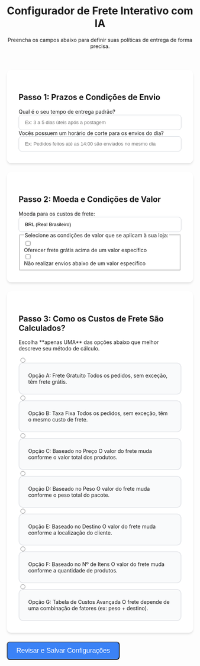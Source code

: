 <!DOCTYPE html>
<html lang="pt-BR">
<head>
    <meta charset="UTF-8">
    <meta name="viewport" content="width=device-width, initial-scale=1.0">
    <title>Configurador de Frete Interativo com IA</title>
    <script src="https://cdn.tailwindcss.com"></script>
    <!-- Chosen Palette: Warm Neutrals -->
    <!-- Application Structure Plan: The SPA transforms the static questionnaire into an interactive, multi-step wizard. The structure is: Step 1 (Prazos), Step 2 (Condições de Valor), Step 3 (Cálculo de Frete), and a final Summary step. This stepped approach breaks down the complex configuration task into manageable parts, improving usability. The core interaction in Step 3 uses radio buttons to dynamically reveal only the relevant configuration panel, preventing user overload and confusion. This design was chosen to guide the user logically through the setup process, which is more effective than presenting a long, static form. A Gemini API feature was added to auto-generate complex shipping rule descriptions. -->
    <!-- Visualization & Content Choices: The source document is a form, not a data report, so no charts are used. Info: Shipping rules -> Goal: Collect structured input -> Presentation: Interactive form elements. Interaction: Checkboxes toggle associated number inputs; Radio buttons in a group reveal/hide entire configuration sections. A new button calls the Gemini API to generate text for the advanced shipping rules textarea. Justification: This creates a guided, context-sensitive experience, simplifying a complex configuration task and leveraging AI to reduce manual effort. Library/Method: Vanilla JavaScript for DOM manipulation and event handling, including a fetch call to the Gemini API. No chart libraries needed. -->
    <!-- CONFIRMATION: NO SVG graphics used. NO Mermaid JS used. -->
    <style>
        body {
            font-family: 'Inter', sans-serif;
        }
        .step-card {
            background-color: white;
            border-radius: 0.75rem;
            padding: 2rem;
            margin-bottom: 1.5rem;
            box-shadow: 0 4px 6px -1px rgb(0 0 0 / 0.1), 0 2px 4px -2px rgb(0 0 0 / 0.1);
            transition: all 0.3s ease-in-out;
        }
        .form-input {
            width: 100%;
            border-radius: 0.5rem;
            border: 1px solid #D1D5DB;
            padding: 0.75rem 1rem;
            transition: border-color 0.2s, box-shadow 0.2s;
        }
        .form-input:focus {
            outline: none;
            border-color: #3B82F6;
            box-shadow: 0 0 0 3px rgba(59, 130, 246, 0.3);
        }
        .radio-label {
            display: block;
            padding: 1.5rem;
            border: 2px solid #E5E7EB;
            border-radius: 0.75rem;
            cursor: pointer;
            transition: all 0.2s ease-in-out;
            background-color: #F9FAFB;
        }
        .radio-label:hover {
            border-color: #9CA3AF;
        }
        input[type="radio"]:checked + .radio-label {
            border-color: #3B82F6;
            background-color: #EFF6FF;
            box-shadow: 0 0 0 2px #3B82F6;
        }
        .table-input {
            width: 100%;
            padding: 0.5rem;
            border: 1px solid #D1D5DB;
            border-radius: 0.375rem;
        }
        .btn, .add-row-btn, .delete-row-btn, .save-btn, .gemini-btn {
            display: inline-flex;
            align-items: center;
            justify-content: center;
            padding: 0.5rem 1rem;
            border-radius: 0.5rem;
            font-weight: 500;
            cursor: pointer;
            transition: background-color 0.2s;
        }
        .add-row-btn {
            background-color: #10B981;
            color: white;
        }
        .add-row-btn:hover {
            background-color: #059669;
        }
        .delete-row-btn {
            background-color: #EF4444;
            color: white;
            padding: 0.5rem;
        }
        .delete-row-btn:hover {
            background-color: #DC2626;
        }
        .save-btn {
            background-color: #3B82F6;
            color: white;
            font-size: 1.125rem;
            padding: 0.75rem 1.5rem;
        }
        .save-btn:hover {
            background-color: #2563EB;
        }
        .gemini-btn {
            background: linear-gradient(to right, #4f46e5, #818cf8);
            color: white;
        }
        .gemini-btn:hover {
            background: linear-gradient(to right, #4338ca, #6366f1);
        }
        .hidden-section {
            display: none;
            opacity: 0;
            transition: opacity 0.5s ease-in-out;
        }
        .visible-section {
            display: block;
            opacity: 1;
        }
        .loader {
            width: 20px;
            height: 20px;
            border: 3px solid #f3f3f3;
            border-top: 3px solid #3B82F6;
            border-radius: 50%;
            animation: spin 1s linear infinite;
            display: none;
            margin-left: 10px;
        }
        @keyframes spin {
            0% { transform: rotate(0deg); }
            100% { transform: rotate(360deg); }
        }
        #emailModal {
            position: fixed;
            top: 0;
            left: 0;
            width: 100%;
            height: 100%;
            background-color: rgba(0,0,0,0.5);
            display: flex;
            justify-content: center;
            align-items: center;
        }
        #emailModalContent {
            background-color: white;
            padding: 2rem;
            border-radius: 0.75rem;
            width: 90%;
            max-width: 600px;
            max-height: 90vh;
            overflow-y: auto;
        }
    </style>
    <link rel="preconnect" href="https://fonts.googleapis.com">
    <link rel="preconnect" href="https://fonts.gstatic.com" crossorigin>
    <link href="https://fonts.googleapis.com/css2?family=Inter:wght@400;500;600;700&display=swap" rel="stylesheet">
</head>
<body class="bg-slate-50 text-gray-800">
    <div class="container mx-auto max-w-4xl p-4 sm:p-6 lg:p-8">
        <header class="text-center mb-10">
            <h1 class="text-4xl font-bold text-gray-900">Configurador de Frete Interativo com IA</h1>
            <p class="mt-2 text-lg text-gray-600">Preencha os campos abaixo para definir suas políticas de entrega de forma precisa.</p>
        </header>
        <form id="shipping-form">
            <!-- Seção 1: Prazos e Condições de Envio -->
            <div class="step-card">
                <h2 class="text-2xl font-semibold mb-6 border-b pb-4 text-gray-700">
                    <span class="text-blue-600 font-bold">Passo 1:</span> Prazos e Condições de Envio
                </h2>
                <div class="space-y-6">
                    <div>
                        <label for="deliveryTime" class="block text-md font-medium text-gray-700 mb-2">Qual é o seu tempo de entrega padrão?</label>
                        <input type="text" id="deliveryTime" class="form-input" placeholder="Ex: 3 a 5 dias úteis após a postagem">
                    </div>
                    <div>
                        <label for="cutoffTime" class="block text-md font-medium text-gray-700 mb-2">Vocês possuem um horário de corte para os envios do dia?</label>
                        <input type="text" id="cutoffTime" class="form-input" placeholder="Ex: Pedidos feitos até as 14:00 são enviados no mesmo dia">
                    </div>
                </div>
            </div>
            <!-- Seção 2: Moeda e Condições de Valor do Pedido -->
            <div class="step-card">
                <h2 class="text-2xl font-semibold mb-6 border-b pb-4 text-gray-700">
                    <span class="text-blue-600 font-bold">Passo 2:</span> Moeda e Condições de Valor
                </h2>
                <div class="space-y-6">
                    <div>
                        <label class="block text-md font-medium text-gray-700 mb-2">Moeda para os custos de frete:</label>
                        <input type="text" class="form-input bg-gray-100" value="BRL (Real Brasileiro)" readonly>
                    </div>
                    <fieldset class="space-y-4">
                        <legend class="text-md font-medium text-gray-700 mb-2">Selecione as condições de valor que se aplicam à sua loja:</legend>
                        <div class="relative flex items-start">
                            <div class="flex h-6 items-center">
                                <input id="freeShippingCondition" name="freeShippingCondition" type="checkbox" class="h-5 w-5 rounded border-gray-300 text-blue-600 focus:ring-blue-600">
                            </div>
                            <div class="ml-3 text-sm leading-6">
                                <label for="freeShippingCondition" class="font-medium text-gray-900">Oferecer frete grátis acima de um valor específico</label>
                                <div id="freeShippingValueContainer" class="mt-2 hidden-section">
                                    <input type="number" id="freeShippingValue" class="form-input" placeholder="Valor mínimo para frete grátis (R$)">
                                </div>
                            </div>
                        </div>
                        <div class="relative flex items-start">
                            <div class="flex h-6 items-center">
                                <input id="minOrderCondition" name="minOrderCondition" type="checkbox" class="h-5 w-5 rounded border-gray-300 text-blue-600 focus:ring-blue-600">
                            </div>
                            <div class="ml-3 text-sm leading-6">
                                <label for="minOrderCondition" class="font-medium text-gray-900">Não realizar envios abaixo de um valor específico</label>
                                <div id="minOrderValueContainer" class="mt-2 hidden-section">
                                    <input type="number" id="minOrderValue" class="form-input" placeholder="Valor mínimo do pedido para envio (R$)">
                                </div>
                            </div>
                        </div>
                    </fieldset>
                </div>
            </div>
            <!-- Seção 3: Como os Custos de Frete São Calculados -->
            <div class="step-card">
                <h2 class="text-2xl font-semibold mb-2 border-b pb-4 text-gray-700">
                    <span class="text-blue-600 font-bold">Passo 3:</span> Como os Custos de Frete São Calculados?
                </h2>
                <p class="mb-6 text-gray-600">Escolha **apenas UMA** das opções abaixo que melhor descreve seu método de cálculo.</p>
                <div class="grid grid-cols-1 md:grid-cols-2 gap-4">
                    <!-- Opções de Rádio -->
                    <div>
                        <input type="radio" name="shippingType" id="typeA" value="A" class="sr-only">
                        <label for="typeA" class="radio-label">
                            <span class="font-bold text-lg block">Opção A: Frete Gratuito</span>
                            <span class="text-gray-600">Todos os pedidos, sem exceção, têm frete grátis.</span>
                        </label>
                    </div>
                    <div>
                        <input type="radio" name="shippingType" id="typeB" value="B" class="sr-only">
                        <label for="typeB" class="radio-label">
                            <span class="font-bold text-lg block">Opção B: Taxa Fixa</span>
                            <span class="text-gray-600">Todos os pedidos, sem exceção, têm o mesmo custo de frete.</span>
                        </label>
                    </div>
                     <div>
                        <input type="radio" name="shippingType" id="typeC" value="C" class="sr-only">
                        <label for="typeC" class="radio-label">
                            <span class="font-bold text-lg block">Opção C: Baseado no Preço</span>
                            <span class="text-gray-600">O valor do frete muda conforme o valor total dos produtos.</span>
                        </label>
                    </div>
                    <div>
                        <input type="radio" name="shippingType" id="typeD" value="D" class="sr-only">
                        <label for="typeD" class="radio-label">
                            <span class="font-bold text-lg block">Opção D: Baseado no Peso</span>
                            <span class="text-gray-600">O valor do frete muda conforme o peso total do pacote.</span>
                        </label>
                    </div>
                    <div>
                        <input type="radio" name="shippingType" id="typeE" value="E" class="sr-only">
                        <label for="typeE" class="radio-label">
                            <span class="font-bold text-lg block">Opção E: Baseado no Destino</span>
                            <span class="text-gray-600">O valor do frete muda conforme a localização do cliente.</span>
                        </label>
                    </div>
                    <div>
                        <input type="radio" name="shippingType" id="typeF" value="F" class="sr-only">
                        <label for="typeF" class="radio-label">
                            <span class="font-bold text-lg block">Opção F: Baseado no Nº de Itens</span>
                            <span class="text-gray-600">O valor do frete muda conforme a quantidade de produtos.</span>
                        </label>
                    </div>
                     <div class="md:col-span-2">
                        <input type="radio" name="shippingType" id="typeG" value="G" class="sr-only">
                        <label for="typeG" class="radio-label">
                            <span class="font-bold text-lg block">Opção G: Tabela de Custos Avançada</span>
                            <span class="text-gray-600">O frete depende de uma combinação de fatores (ex: peso + destino).</span>
                        </label>
                    </div>
                </div>
                <!-- Detalhes das opções -->
                <div id="shippingTypeDetails" class="mt-6 space-y-4">
                    <div id="detailsB" class="hidden-section p-4 border border-gray-200 rounded-lg bg-white">
                        <label for="fixedRate" class="block text-md font-medium text-gray-700 mb-2">Qual o valor da taxa fixa?</label>
                        <input type="number" id="fixedRate" class="form-input" placeholder="Insira o valor em R$">
                    </div>
                    <div id="detailsC" class="hidden-section p-4 border border-gray-200 rounded-lg bg-white">
                        <h4 class="font-medium text-gray-700 mb-2">Configure as faixas de preço:</h4>
                        <table class="w-full text-sm text-left text-gray-500">
                            <thead class="text-xs text-gray-700 uppercase bg-gray-50">
                                <tr>
                                    <th scope="col" class="px-4 py-2">De (R$)</th>
                                    <th scope="col" class="px-4 py-2">Até (R$)</th>
                                    <th scope="col" class="px-4 py-2">Custo do Frete (R$)</th>
                                    <th scope="col" class="px-4 py-2"></th>
                                </tr>
                            </thead>
                            <tbody id="priceTableBody">
                                <tr>
                                    <td class="p-1"><input type="number" value="0.01" class="table-input" readonly></td>
                                    <td class="p-1"><input type="number" placeholder="Ex: 50.00" class="table-input"></td>
                                    <td class="p-1"><input type="number" placeholder="Ex: 10.00" class="table-input"></td>
                                    <td class="p-1"></td>
                                </tr>
                            </tbody>
                        </table>
                        <button type="button" onclick="addRow('priceTableBody', 3)" class="add-row-btn mt-2"><span>&#43;</span> Adicionar Linha</button>
                    </div>
                    <div id="detailsD" class="hidden-section p-4 border border-gray-200 rounded-lg bg-white">
                        <h4 class="font-medium text-gray-700 mb-2">Configure as faixas de peso:</h4>
                        <table class="w-full text-sm text-left text-gray-500">
                             <thead class="text-xs text-gray-700 uppercase bg-gray-50">
                                <tr>
                                    <th scope="col" class="px-4 py-2">De (kg)</th>
                                    <th scope="col" class="px-4 py-2">Até (kg)</th>
                                    <th scope="col" class="px-4 py-2">Custo do Frete (R$)</th>
                                    <th scope="col" class="px-4 py-2"></th>
                                </tr>
                            </thead>
                            <tbody id="weightTableBody">
                                <tr>
                                    <td class="p-1"><input type="number" value="0.01" class="table-input" readonly></td>
                                    <td class="p-1"><input type="number" placeholder="Ex: 1.0" class="table-input"></td>
                                    <td class="p-1"><input type="number" placeholder="Ex: 15.00" class="table-input"></td>
                                    <td class="p-1"></td>
                                </tr>
                            </tbody>
                        </table>
                        <button type="button" onclick="addRow('weightTableBody', 3)" class="add-row-btn mt-2"><span>&#43;</span> Adicionar Linha</button>
                    </div>
                    <div id="detailsE" class="hidden-section p-4 border border-gray-200 rounded-lg bg-white">
                        <h4 class="font-medium text-gray-700 mb-2">Configure os custos por destino:</h4>
                         <table class="w-full text-sm text-left text-gray-500">
                             <thead class="text-xs text-gray-700 uppercase bg-gray-50">
                                <tr>
                                    <th scope="col" class="px-4 py-2">Destino (Região, Estado, Faixa de CEP)</th>
                                    <th scope="col" class="px-4 py-2">Custo do Frete (R$)</th>
                                    <th scope="col" class="px-4 py-2"></th>
                                </tr>
                            </thead>
                            <tbody id="destinationTableBody">
                                <tr>
                                    <td class="p-1"><input type="text" placeholder="Ex: SP - Capital" class="table-input"></td>
                                    <td class="p-1"><input type="number" placeholder="Ex: 20.00" class="table-input"></td>
                                    <td class="p-1"></td>
                                </tr>
                            </tbody>
                        </table>
                        <button type="button" onclick="addRow('destinationTableBody', 2)" class="add-row-btn mt-2"><span>&#43;</span> Adicionar Linha</button>
                    </div>
                    <div id="detailsF" class="hidden-section p-4 border border-gray-200 rounded-lg bg-white">
                        <h4 class="font-medium text-gray-700 mb-2">Configure por número de itens:</h4>
                         <table class="w-full text-sm text-left text-gray-500">
                           <thead class="text-xs text-gray-700 uppercase bg-gray-50">
                                <tr>
                                    <th scope="col" class="px-4 py-2">De (Nº Itens)</th>
                                    <th scope="col" class="px-4 py-2">Até (Nº Itens)</th>
                                    <th scope="col" class="px-4 py-2">Custo do Frete (R$)</th>
                                    <th scope="col" class="px-4 py-2"></th>
                                </tr>
                            </thead>
                            <tbody id="itemsTableBody">
                                <tr>
                                    <td class="p-1"><input type="number" value="1" class="table-input" readonly></td>
                                    <td class="p-1"><input type="number" placeholder="Ex: 3" class="table-input"></td>
                                    <td class="p-1"><input type="number" placeholder="Ex: 25.00" class="table-input"></td>
                                    <td class="p-1"></td>
                                </tr>
                            </tbody>
                        </table>
                        <button type="button" onclick="addRow('itemsTableBody', 3)" class="add-row-btn mt-2"><span>&#43;</span> Adicionar Linha</button>
                    </div>
                    <div id="detailsG" class="hidden-section p-4 border border-gray-200 rounded-lg bg-white">
                        <label for="advancedDetails" class="block text-md font-medium text-gray-700 mb-2">Descreva a regra de frete avançada em detalhes:</label>
                        <textarea id="advancedDetails" rows="4" class="form-input" placeholder="Ex: O frete é calculado com base no peso para a Região Sul e no preço para as demais regiões..."></textarea>
                        <div class="mt-3 flex items-center">
                           <button type="button" id="geminiSuggestionBtn" class="gemini-btn">✨ Gerar Sugestão com IA</button>
                           <div id="geminiLoader" class="loader"></div>
                        </div>
                    </div>
                </div>
            </div>
            <div class="mt-8 text-center">
                <button type="button" id="saveButton" class="save-btn">Revisar e Salvar Configurações</button>
            </div>
        </form>
        <!-- Seção de Resumo -->
        <div id="summarySection" class="step-card mt-10 hidden-section">
            <h2 class="text-2xl font-semibold mb-6 border-b pb-4 text-gray-700">Resumo das Configurações</h2>
            <div id="summaryContent" class="space-y-4 text-gray-800"></div>
             <div class="mt-6 text-center">
                <button type="button" id="generateEmailBtn" class="gemini-btn">✨ Gerar E-mail para Clientes com IA</button>
                <div id="emailLoader" class="loader inline-block"></div>
            </div>
        </div>
    </div>
    <!-- Modal para E-mail -->
    <div id="emailModal" class="hidden-section">
        <div id="emailModalContent">
            <h3 class="text-xl font-semibold mb-4">Sugestão de E-mail</h3>
            <div id="emailBody" class="p-4 bg-gray-50 rounded-lg border whitespace-pre-wrap"></div>
            <div class="mt-6 text-right">
                <button type="button" id="closeModalBtn" class="btn bg-gray-500 text-white hover:bg-gray-600">Fechar</button>
            </div>
        </div>
    </div>
    <script>
        document.addEventListener('DOMContentLoaded', function () {
            const form = document.getElementById('shipping-form');
            const freeShippingCheckbox = document.getElementById('freeShippingCondition');
            const freeShippingContainer = document.getElementById('freeShippingValueContainer');
            const minOrderCheckbox = document.getElementById('minOrderCondition');
            const minOrderContainer = document.getElementById('minOrderValueContainer');
            freeShippingCheckbox.addEventListener('change', () => {
                freeShippingContainer.classList.toggle('hidden-section', !freeShippingCheckbox.checked);
                freeShippingContainer.classList.toggle('visible-section', freeShippingCheckbox.checked);
            });
            minOrderCheckbox.addEventListener('change', () => {
                minOrderContainer.classList.toggle('hidden-section', !minOrderCheckbox.checked);
                minOrderContainer.classList.toggle('visible-section', minOrderCheckbox.checked);
            });
            const shippingTypeRadios = document.querySelectorAll('input[name="shippingType"]');
            shippingTypeRadios.forEach(radio => {
                radio.addEventListener('change', (event) => {
                    const selectedValue = event.target.value;
                    const allDetails = document.querySelectorAll('#shippingTypeDetails > div');
                    allDetails.forEach(div => {
                        div.classList.remove('visible-section');
                        div.classList.add('hidden-section');
                    });
                    if (selectedValue && selectedValue !== 'A') {
                        const targetDiv = document.getElementById(`details${selectedValue}`);
                        if (targetDiv) {
                            targetDiv.classList.remove('hidden-section');
                            targetDiv.classList.add('visible-section');
                        }
                    }
                });
            });
            const saveButton = document.getElementById('saveButton');
            saveButton.addEventListener('click', generateSummary);
            const geminiSuggestionBtn = document.getElementById('geminiSuggestionBtn');
            geminiSuggestionBtn.addEventListener('click', getSmartSuggestion);
            const generateEmailBtn = document.getElementById('generateEmailBtn');
            generateEmailBtn.addEventListener('click', generateCustomerEmail);
            const closeModalBtn = document.getElementById('closeModalBtn');
            closeModalBtn.addEventListener('click', () => {
                document.getElementById('emailModal').classList.add('hidden-section');
            });
        });
        async function getSmartSuggestion() {
            const loader = document.getElementById('geminiLoader');
            const textarea = document.getElementById('advancedDetails');
            loader.style.display = 'inline-block';
            textarea.value = 'Gerando sugestão...';
            const deliveryTime = document.getElementById('deliveryTime').value;
            const cutoffTime = document.getElementById('cutoffTime').value;
            const freeShipping = document.getElementById('freeShippingCondition').checked;
            const freeShippingValue = document.getElementById('freeShippingValue').value;
            const minOrder = document.getElementById('minOrderCondition').checked;
            const minOrderValue = document.getElementById('minOrderValue').value;
            let context = `Tempo de entrega padrão: ${deliveryTime || 'não informado'}. `;
            context += `Horário de corte para envio no mesmo dia: ${cutoffTime || 'não informado'}. `;
            if (freeShipping) {
                context += `Oferece frete grátis para pedidos acima de R$${freeShippingValue}. `;
            }
            if (minOrder) {
                context += `O valor mínimo do pedido para envio é R$${minOrderValue}. `;
            }
            const prompt = `Aja como um especialista em logística e e-commerce. Com base nas seguintes informações, escreva uma política de frete clara e concisa para a seção "Tabela de Custos Avançada" de um site. A política deve ser fácil para os clientes entenderem. Informações: ${context}`;
            try {
                let chatHistory = [];
                chatHistory.push({ role: "user", parts: [{ text: prompt }] });
                const payload = { contents: chatHistory };
                const apiKey = "";
                const apiUrl = `https://generativelanguage.googleapis.com/v1beta/models/gemini-2.0-flash:generateContent?key=${apiKey}`;
                const response = await fetch(apiUrl, {
                    method: 'POST',
                    headers: { 'Content-Type': 'application/json' },
                    body: JSON.stringify(payload)
                });
                const result = await response.json();
                if (result.candidates && result.candidates.length > 0 &&
                    result.candidates[0].content && result.candidates[0].content.parts &&
                    result.candidates[0].content.parts.length > 0) {
                    const text = result.candidates[0].content.parts[0].text;
                    textarea.value = text;
                } else {
                    textarea.value = 'Não foi possível gerar uma sugestão. Por favor, tente novamente.';
                }
            } catch (error) {
                console.error("Error calling Gemini API:", error);
                textarea.value = 'Erro ao contatar a IA. Verifique sua conexão e tente novamente.';
            } finally {
                loader.style.display = 'none';
            }
        }
        async function generateCustomerEmail() {
            const loader = document.getElementById('emailLoader');
            loader.style.display = 'inline-block';
            const summaryHtml = document.getElementById('summaryContent').innerText;
            if (!summaryHtml) {
                alert("Por favor, gere o resumo primeiro.");
                loader.style.display = 'none';
                return;
            }
            const prompt = `Aja como um gerente de marketing. Com base no seguinte resumo da nova política de frete de uma loja, escreva um e-mail amigável e informativo para os clientes, anunciando as novidades. Use um tom positivo e destaque os benefícios. Resumo da política: "${summaryHtml}"`;
            try {
                let chatHistory = [];
                chatHistory.push({ role: "user", parts: [{ text: prompt }] });
                const payload = { contents: chatHistory };
                const apiKey = "";
                const apiUrl = `https://generativelanguage.googleapis.com/v1beta/models/gemini-2.0-flash:generateContent?key=${apiKey}`;
                const response = await fetch(apiUrl, {
                    method: 'POST',
                    headers: { 'Content-Type': 'application/json' },
                    body: JSON.stringify(payload)
                });
                const result = await response.json();
                if (result.candidates && result.candidates.length > 0 &&
                    result.candidates[0].content && result.candidates[0].content.parts &&
                    result.candidates[0].content.parts.length > 0) {
                    const text = result.candidates[0].content.parts[0].text;
                    document.getElementById('emailBody').innerText = text;
                    document.getElementById('emailModal').classList.remove('hidden-section');
                } else {
                    alert('Não foi possível gerar o e-mail. Tente novamente.');
                }
            } catch (error) {
                console.error("Error calling Gemini API:", error);
                alert('Erro ao contatar a IA. Verifique sua conexão e tente novamente.');
            } finally {
                loader.style.display = 'none';
            }
        }
        function addRow(tableBodyId, numCols) {
            const tableBody = document.getElementById(tableBodyId);
            const newRow = tableBody.insertRow();
            const lastRow = tableBody.rows[tableBody.rows.length - 2];
            let lastValue = 0;
            if (lastRow) {
                const lastInput = lastRow.cells[1].querySelector('input');
                if (lastInput && lastInput.value) {
                    lastValue = parseFloat(lastInput.value);
                }
            }
            const firstCellInput = `<input type="number" value="${lastValue ? (lastValue + 0.01).toFixed(2) : ''}" class="table-input" ${tableBodyId !== 'destinationTableBody' ? 'readonly' : ''}>`;
            const firstCellType = tableBodyId === 'destinationTableBody' ? 'text' : 'number';
            const cells = [
                `<input type="${firstCellType}" value="${lastValue ? (lastValue + 0.01).toFixed(2) : ''}" class="table-input" placeholder="Ex: 50.01">`,
                `<input type="number" class="table-input" placeholder="Ex: 100.00">`,
                `<input type="number" class="table-input" placeholder="Ex: 15.00">`,
            ];
            if (tableBodyId === 'destinationTableBody') {
                 newRow.innerHTML = `
                    <td class="p-1"><input type="text" placeholder="Ex: Região Norte" class="table-input"></td>
                    <td class="p-1"><input type="number" placeholder="Ex: 30.00" class="table-input"></td>
                    <td class="p-1"><button type="button" class="delete-row-btn" onclick="deleteRow(this)"><span>&#10005;</span></button></td>`;
            } else {
                 newRow.innerHTML = `
                    <td class="p-1"><input type="number" value="${lastValue ? (lastValue + 0.01).toFixed(2) : ''}" class="table-input" readonly></td>
                    <td class="p-1"><input type="number" placeholder="Ex: 100.00" class="table-input"></td>
                    <td class="p-1"><input type="number" placeholder="Ex: 15.00" class="table-input"></td>
                    <td class="p-1"><button type="button" class="delete-row-btn" onclick="deleteRow(this)"><span>&#10005;</span></button></td>`;
            }
        }
        function deleteRow(button) {
            const row = button.parentNode.parentNode;
            row.parentNode.removeChild(row);
        }
        function generateSummary() {
            const summarySection = document.getElementById('summarySection');
            const summaryContent = document.getElementById('summaryContent');
            let html = '';
            const deliveryTime = document.getElementById('deliveryTime').value;
            const cutoffTime = document.getElementById('cutoffTime').value;
            html += `<p><strong>Tempo de Entrega Padrão:</strong> ${deliveryTime || 'Não informado'}</p>`;
            html += `<p><strong>Horário de Corte:</strong> ${cutoffTime || 'Não informado'}</p>`;           
            html += '<hr class="my-3">';
            const freeShipping = document.getElementById('freeShippingCondition').checked;
            if (freeShipping) {
                const value = document.getElementById('freeShippingValue').value;
                html += `<p><strong>Condição:</strong> Frete grátis para pedidos acima de R$ ${value || '0.00'}</p>`;
            }           
            const minOrder = document.getElementById('minOrderCondition').checked;
            if (minOrder) {
                const value = document.getElementById('minOrderValue').value;
                html += `<p><strong>Condição:</strong> Valor mínimo do pedido para envio é R$ ${value || '0.00'}</p>`;
            }
            if (!freeShipping && !minOrder) {
                 html += '<p><strong>Condições de Valor:</strong> Nenhuma condição especial de valor foi definida.</p>';
            }
            html += '<hr class="my-3">';
            const selectedType = document.querySelector('input[name="shippingType"]:checked');
            if (selectedType) {
                const typeValue = selectedType.value;
                switch(typeValue) {
                    case 'A':
                        html += '<p><strong>Método de Cálculo:</strong> Frete Gratuito para todos os pedidos.</p>';
                        break;
                    case 'B':
                        const rate = document.getElementById('fixedRate').value;
                        html += `<p><strong>Método de Cálculo:</strong> Taxa Fixa de R$ ${rate || '0.00'}.</p>`;
                        break;
                    case 'C':
                        html += '<p><strong>Método de Cálculo:</strong> Baseado no Preço do Pedido</p>';
                        html += getTableSummary('priceTableBody', ['De (R$)', 'Até (R$)', 'Frete (R$)']);
                        break;
                    case 'D':
                        html += '<p><strong>Método de Cálculo:</strong> Baseado no Peso do Pacote</p>';
                        html += getTableSummary('weightTableBody', ['De (kg)', 'Até (kg)', 'Frete (R$)']);
                        break;
                    case 'E':
                        html += '<p><strong>Método de Cálculo:</strong> Baseado no Destino</p>';
                        html += getTableSummary('destinationTableBody', ['Destino', 'Frete (R$)']);
                        break;
                    case 'F':
                        html += '<p><strong>Método de Cálculo:</strong> Baseado no Número de Itens</p>';
                        html += getTableSummary('itemsTableBody', ['De (Itens)', 'Até (Itens)', 'Frete (R$)']);
                        break;
                    case 'G':
                         const details = document.getElementById('advancedDetails').value;
                         html += '<p><strong>Método de Cálculo:</strong> Tabela de Custos Avançada</p>';
                         html += `<div class="p-3 bg-gray-100 rounded-md whitespace-pre-wrap">${details || 'Nenhuma regra descrita.'}</div>`;
                         break;
                }
            } else {
                 html += '<p><strong>Método de Cálculo:</strong> Nenhum método foi selecionado.</p>';
            }
            summaryContent.innerHTML = html;
            summarySection.classList.remove('hidden-section');
            summarySection.classList.add('visible-section');
            summarySection.scrollIntoView({ behavior: 'smooth' });
        }
        function getTableSummary(tableBodyId, headers) {
            const tableBody = document.getElementById(tableBodyId);
            let tableHtml = '<table class="w-full text-sm mt-2"><thead><tr class="bg-gray-100">';
            headers.forEach(h => tableHtml += `<th class="p-2 text-left">${h}</th>`);
            tableHtml += '</tr></thead><tbody>';  
            for (const row of tableBody.rows) {
                tableHtml += '<tr class="border-b">';
                for (const cell of row.cells) {
                    const input = cell.querySelector('input, textarea');
                    if (input) {
                        tableHtml += `<td class="p-2">${input.value || '-'}</td>`;
                    }
                }
                tableHtml += '</tr>';
            }
            tableHtml += '</tbody></table>';
            return tableHtml;
        }
    </script>
</body>
</html>
